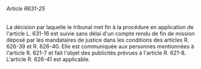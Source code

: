 ###### Article R631-25

La décision par laquelle le tribunal met fin à la procédure en application de l'article L. 631-16 est suivie sans délai d'un compte rendu de fin de mission déposé par les mandataires de justice dans les conditions des articles R. 626-39 et R. 626-40. Elle est communiquée aux personnes mentionnées à l'article R. 621-7 et fait l'objet des publicités prévues à l'article R. 621-8. L'article R. 626-41 est applicable.

